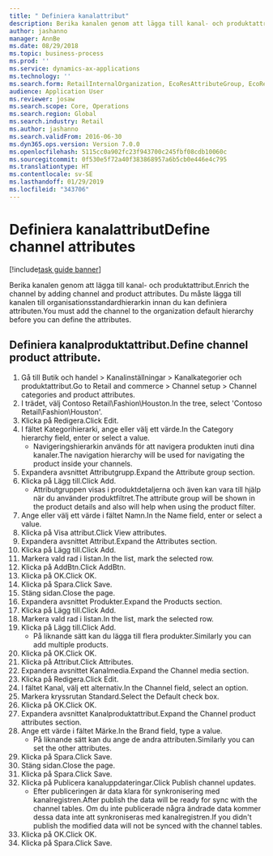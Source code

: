 ```yaml
---
title: " Definiera kanalattribut"
description: Berika kanalen genom att lägga till kanal- och produktattribut.
author: jashanno
manager: AnnBe
ms.date: 08/29/2018
ms.topic: business-process
ms.prod: ''
ms.service: dynamics-ax-applications
ms.technology: ''
ms.search.form: RetailInternalOrganization, EcoResAttributeGroup, EcoResAttributeGroupAttribute, RetailAddChannelItems, RetailCatalogProductAttributeValue, RetailMedia
audience: Application User
ms.reviewer: josaw
ms.search.scope: Core, Operations
ms.search.region: Global
ms.search.industry: Retail
ms.author: jashanno
ms.search.validFrom: 2016-06-30
ms.dyn365.ops.version: Version 7.0.0
ms.openlocfilehash: 5115cc0a902fc23f943700c245fbf08cdb10060c
ms.sourcegitcommit: 0f530e5f72a40f383868957a6b5cb0e446e4c795
ms.translationtype: HT
ms.contentlocale: sv-SE
ms.lasthandoff: 01/29/2019
ms.locfileid: "343706"
---
```

# <a name="define-channel-attributes"></a><span data-ttu-id="0dd4a-103"> Definiera kanalattribut</span><span class="sxs-lookup"><span data-stu-id="0dd4a-103">Define channel attributes</span></span>

[!include[task guide banner](../includes/task-guide-banner.md)]

<span data-ttu-id="0dd4a-104">Berika kanalen genom att lägga till kanal- och produktattribut.</span><span class="sxs-lookup"><span data-stu-id="0dd4a-104">Enrich the channel by adding channel and product attributes.</span></span> <span data-ttu-id="0dd4a-105">Du måste lägga till kanalen till organisationsstandardhierarkin innan du kan definiera attributen.</span><span class="sxs-lookup"><span data-stu-id="0dd4a-105">You must add the channel to the organization default hierarchy before you can define the attributes.</span></span>


## <a name="define-channel-product-attribute"></a><span data-ttu-id="0dd4a-106">Definiera kanalproduktattribut.</span><span class="sxs-lookup"><span data-stu-id="0dd4a-106">Define channel product attribute.</span></span>
1. <span data-ttu-id="0dd4a-107">Gå till Butik och handel > Kanalinställningar > Kanalkategorier och produktattribut.</span><span class="sxs-lookup"><span data-stu-id="0dd4a-107">Go to Retail and commerce > Channel setup > Channel categories and product attributes.</span></span>
2. <span data-ttu-id="0dd4a-108">I trädet, välj Contoso Retail\Fashion\Houston.</span><span class="sxs-lookup"><span data-stu-id="0dd4a-108">In the tree, select 'Contoso Retail\Fashion\Houston'.</span></span>
3. <span data-ttu-id="0dd4a-109">Klicka på Redigera.</span><span class="sxs-lookup"><span data-stu-id="0dd4a-109">Click Edit.</span></span>
4. <span data-ttu-id="0dd4a-110">I fältet Kategorihierarki, ange eller välj ett värde.</span><span class="sxs-lookup"><span data-stu-id="0dd4a-110">In the Category hierarchy field, enter or select a value.</span></span>
    * <span data-ttu-id="0dd4a-111">Navigeringshierarkin används för att navigera produkten inuti dina kanaler.</span><span class="sxs-lookup"><span data-stu-id="0dd4a-111">The navigation hierarchy will be used for navigating the product inside your channels.</span></span>  
5. <span data-ttu-id="0dd4a-112">Expandera avsnittet Attributgrupp.</span><span class="sxs-lookup"><span data-stu-id="0dd4a-112">Expand the Attribute group section.</span></span>
6. <span data-ttu-id="0dd4a-113">Klicka på Lägg till.</span><span class="sxs-lookup"><span data-stu-id="0dd4a-113">Click Add.</span></span>
    * <span data-ttu-id="0dd4a-114">Attributgruppen visas i produktdetaljerna och även kan vara till hjälp när du använder produktfiltret.</span><span class="sxs-lookup"><span data-stu-id="0dd4a-114">The attribute group will be shown in the product details and also will help when using the product filter.</span></span>  
7. <span data-ttu-id="0dd4a-115">Ange eller välj ett värde i fältet Namn.</span><span class="sxs-lookup"><span data-stu-id="0dd4a-115">In the Name field, enter or select a value.</span></span>
8. <span data-ttu-id="0dd4a-116">Klicka på Visa attribut.</span><span class="sxs-lookup"><span data-stu-id="0dd4a-116">Click View attributes.</span></span>
9. <span data-ttu-id="0dd4a-117">Expandera avsnittet Attribut.</span><span class="sxs-lookup"><span data-stu-id="0dd4a-117">Expand the Attributes section.</span></span>
10. <span data-ttu-id="0dd4a-118">Klicka på Lägg till.</span><span class="sxs-lookup"><span data-stu-id="0dd4a-118">Click Add.</span></span>
11. <span data-ttu-id="0dd4a-119">Markera vald rad i listan.</span><span class="sxs-lookup"><span data-stu-id="0dd4a-119">In the list, mark the selected row.</span></span>
12. <span data-ttu-id="0dd4a-120">Klicka på AddBtn.</span><span class="sxs-lookup"><span data-stu-id="0dd4a-120">Click AddBtn.</span></span>
13. <span data-ttu-id="0dd4a-121">Klicka på OK.</span><span class="sxs-lookup"><span data-stu-id="0dd4a-121">Click OK.</span></span>
14. <span data-ttu-id="0dd4a-122">Klicka på Spara.</span><span class="sxs-lookup"><span data-stu-id="0dd4a-122">Click Save.</span></span>
15. <span data-ttu-id="0dd4a-123">Stäng sidan.</span><span class="sxs-lookup"><span data-stu-id="0dd4a-123">Close the page.</span></span>
16. <span data-ttu-id="0dd4a-124">Expandera avsnittet Produkter.</span><span class="sxs-lookup"><span data-stu-id="0dd4a-124">Expand the Products section.</span></span>
17. <span data-ttu-id="0dd4a-125">Klicka på Lägg till.</span><span class="sxs-lookup"><span data-stu-id="0dd4a-125">Click Add.</span></span>
18. <span data-ttu-id="0dd4a-126">Markera vald rad i listan.</span><span class="sxs-lookup"><span data-stu-id="0dd4a-126">In the list, mark the selected row.</span></span>
19. <span data-ttu-id="0dd4a-127">Klicka på Lägg till.</span><span class="sxs-lookup"><span data-stu-id="0dd4a-127">Click Add.</span></span>
    * <span data-ttu-id="0dd4a-128">På liknande sätt kan du lägga till flera produkter.</span><span class="sxs-lookup"><span data-stu-id="0dd4a-128">Similarly you can add multiple products.</span></span>  
20. <span data-ttu-id="0dd4a-129">Klicka på OK.</span><span class="sxs-lookup"><span data-stu-id="0dd4a-129">Click OK.</span></span>
21. <span data-ttu-id="0dd4a-130">Klicka på Attribut.</span><span class="sxs-lookup"><span data-stu-id="0dd4a-130">Click Attributes.</span></span>
22. <span data-ttu-id="0dd4a-131">Expandera avsnittet Kanalmedia.</span><span class="sxs-lookup"><span data-stu-id="0dd4a-131">Expand the Channel media section.</span></span>
23. <span data-ttu-id="0dd4a-132">Klicka på Redigera.</span><span class="sxs-lookup"><span data-stu-id="0dd4a-132">Click Edit.</span></span>
24. <span data-ttu-id="0dd4a-133">I fältet Kanal, välj ett alternativ.</span><span class="sxs-lookup"><span data-stu-id="0dd4a-133">In the Channel field, select an option.</span></span>
25. <span data-ttu-id="0dd4a-134">Markera kryssrutan Standard.</span><span class="sxs-lookup"><span data-stu-id="0dd4a-134">Select the Default check box.</span></span>
26. <span data-ttu-id="0dd4a-135">Klicka på OK.</span><span class="sxs-lookup"><span data-stu-id="0dd4a-135">Click OK.</span></span>
27. <span data-ttu-id="0dd4a-136">Expandera avsnittet Kanalproduktattribut.</span><span class="sxs-lookup"><span data-stu-id="0dd4a-136">Expand the Channel product attributes section.</span></span>
28. <span data-ttu-id="0dd4a-137">Ange ett värde i fältet Märke.</span><span class="sxs-lookup"><span data-stu-id="0dd4a-137">In the Brand field, type a value.</span></span>
    * <span data-ttu-id="0dd4a-138">På liknande sätt kan du ange de andra attributen.</span><span class="sxs-lookup"><span data-stu-id="0dd4a-138">Similarly you can set the other attributes.</span></span>  
29. <span data-ttu-id="0dd4a-139">Klicka på Spara.</span><span class="sxs-lookup"><span data-stu-id="0dd4a-139">Click Save.</span></span>
30. <span data-ttu-id="0dd4a-140">Stäng sidan.</span><span class="sxs-lookup"><span data-stu-id="0dd4a-140">Close the page.</span></span>
31. <span data-ttu-id="0dd4a-141">Klicka på Spara.</span><span class="sxs-lookup"><span data-stu-id="0dd4a-141">Click Save.</span></span>
32. <span data-ttu-id="0dd4a-142">Klicka på Publicera kanaluppdateringar.</span><span class="sxs-lookup"><span data-stu-id="0dd4a-142">Click Publish channel updates.</span></span>
    * <span data-ttu-id="0dd4a-143">Efter publiceringen är data klara för synkronisering med kanalregistren.</span><span class="sxs-lookup"><span data-stu-id="0dd4a-143">After publish the data will be ready for sync with the channel tables.</span></span> <span data-ttu-id="0dd4a-144">Om du inte publicerade några ändrade data kommer dessa data inte att synkroniseras med kanalregistren.</span><span class="sxs-lookup"><span data-stu-id="0dd4a-144">If you didn't publish the modified data will not be synced with the channel tables.</span></span>  
33. <span data-ttu-id="0dd4a-145">Klicka på OK.</span><span class="sxs-lookup"><span data-stu-id="0dd4a-145">Click OK.</span></span>
34. <span data-ttu-id="0dd4a-146">Klicka på Spara.</span><span class="sxs-lookup"><span data-stu-id="0dd4a-146">Click Save.</span></span>

